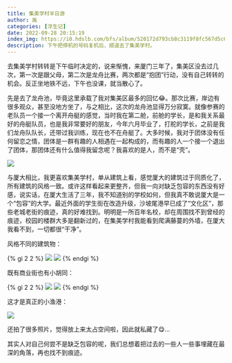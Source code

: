 ```yaml
---
title: 集美学村半日游
author: 胤
categories: [浮生记]
date: 2022-09-28 20:15:19
index_img: https://i0.hdslb.com/bfs/album/520172d793cb8c3119f8fc567d5c680337af9fb1.jpg@600w.webp
description: 下午把停机的号码复机后，顺道去了集美学村。
---
```


去集美学村转转是下午临时决定的，说来惭愧，来厦门三年了，集美区没去过几次，第一次是跟父母，第二次是龙舟比赛，两次都是“抱团”行动，没有自己转转的机会。反正坐地铁不远，下午也没课，就当散心了。

先是去了龙舟池，毕竟这里承载了我对集美区最多的回忆😂。那次比赛，岸边有很多观众，甚至没地方坐了，与之相比，这次的龙舟池显得万分寂寞。就像参赛的老队员一个接一个离开舟艇的感觉，当时我在第二舱，前舱的学长，是和我关系最好的舟艇队员，也是我非常要好的朋友，今年六月毕业了，打舵的学长，之前是我们龙舟队队长，还带过我训练，现在也不在舟艇了。大多时候，我对于团体没有任何留恋之情，团体是一群有趣的人相遇在一起构成的，而有趣的人一个接一个退出了团体，那团体还有什么值得我留念呢？我喜欢的是人，而不是“壳”。

![](https://i0.hdslb.com/bfs/album/6b655ff0327b8bd57078c226eaf82fea56184859.jpg@500w.webp)

与厦大相比，我更喜欢集美学村，单从建筑上看，感觉厦大的建筑过于同质化了，所有建筑的风格一致。或许这样看起来更整齐，但我一向对缺乏包容的东西没有好感，说实话，在厦大生活了三年，我不知道别的学校如何，但我真不敢说厦大是一个“包容”的大学。最近外面的学生街在改造升级，沙坡尾港早已成了“文化区”，那些老城老街的痕迹，真的好难找到。明明是一所百年名校，却在周围找不到曾经的痕迹，校园的楼群大多是翻新过的，在集美学村我能看到爬满藤蔓的外墙，在厦大我看不到，一切都很“干净”。

风格不同的建筑物：

{% gi 2 2 %}
  ![](https://i0.hdslb.com/bfs/album/f1fea2aa02185d1e648fdffe07e68f75bed730fb.jpg@800w_600h_1c.webp)
  ![](https://i0.hdslb.com/bfs/album/c834925f2917e3d3ce05d29aec5c261984a3a0ab.jpg@800w_600h_1c.webp)
{% endgi %}

既有商业街也有小胡同：

{% gi 2 2 %}
  ![](https://i0.hdslb.com/bfs/album/d75c9e4f3bf7e47ddcf01a49dff40abee370cc0d.jpg@800w_600h_1c.webp)
  ![](https://i0.hdslb.com/bfs/album/fe33612db910ed8c872e58b19100e25198099f24.jpg@800w_600h_1c.webp)
{% endgi %}

这才是真正的小渔港：

![](https://i0.hdslb.com/bfs/album/36d89f7dcbd027fb27f6e7dedc706bbb2ffa2335.jpg@500w.webp)

还拍了很多照片，觉得放上来太占空间啦，因此就私藏了😋...

其实人对自己何尝不是缺乏包容的呢，我们总想着把过去的一些人一些事埋藏在最深的角落，再也找不到痕迹。